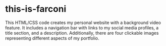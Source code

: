 # this-is-farconi
This HTML/CSS code creates my personal website with a background video feature. It includes a navigation bar with links to my social media profiles, a title section, and a description. Additionally, there are four clickable images representing different aspects of my portfolio.
